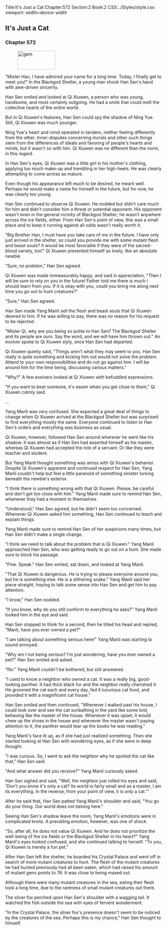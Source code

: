 Title:It's Just a Cat 
Chapter:572 
Section:2 
Book:2 
CSS:../Styles/style.css 
viewport: width=device-width
  
## It's Just a Cat
### Chapter 572
  
<figure>
	<img src="../Images/gem.gif" alt="gem" id="gem" width="120" height="60" />
</figure>
  

  
"Mister Han, I have admired your name for a long time. Today, I finally get to meet you!" In the Blackgod Shelter, a young man shook Han Sen's hand with awe-driven sincerity.

Han Sen smiled and looked at Qi Xiuwen, a person who was young, handsome, and most certainly outgoing. He had a smile that could melt the collective hearts of the entire world.

But in Qi Xiuwen's features, Han Sen could spy the shadow of Ning Yue. Still, Qi Xiuwen was much younger.

Ning Yue's heart and mind operated in tandem, neither feeling differently from the other. Inner-disputes concerning morals and other such things stem from the differences of ideals and favoring of people's hearts and minds, but it wasn't so with him. Qi Xiuwen was no different than the norm, in this regard.

In Han Sen's eyes, Qi Xiuwen was a little girl in his mother's clothing, applying too much make-up and trembling in her high-heels. He was clearly attempting to come across as mature.

Even though his appearance left much to be desired, he meant well. Perhaps he would make a name for himself in the future, but for now, he was clearly too young.

Han Sen continued to observe Qi Xiuwen. He nodded but didn't care much for him and didn't consider him a threat or potential opponent. His opponent wasn't even in the general vicinity of Blackgod Shelter; he wasn't anywhere across the ice fields, either. From Han Sen's point of view, this was a small place and to keep it running against all odds wasn't really worth it.

"Big Brother Han, I must have you take care of me in the future. I have only just arrived in the shelter, so could you provide me with some mutant flesh and beast souls? It would be most favorable if they were of the sacred-blood variety, too!" Qi Xiuwen presented himself as lowly, like an absolute newbie.

"Sure, no problem," Han Sen agreed.

Qi Xiuwen was made immeasurably happy, and said in appreciation, "Then I will be sure to rely on you in the future! Father told me there is much I should learn from you. If it is okay with you, could you bring me along next time you go out to hunt creatures?"

"Sure," Han Sen agreed.

Han Sen made Yang Manli sell the flesh and beast souls that Qi Xiuwen desired to him. If he was willing to pay, there was no reason for his request to be rejected.

"Mister Qi, why are you being so polite to Han Sen? The Blackgod Shelter and its people are ours. Say the word, and we will have him thrown out." An evolver spoke to Qi Xiuwen slyly, once Han Sen had departed.

Qi Xiuwen quietly said, "Things aren't what they may seem to you. Han Sen really is quite something and kicking him out would not solve the problem. Attend to your own responsibilities and do not go against him. I will be around him for the time being, discussing various matters."

"Why?" A few evolvers looked at Qi Xiuwen with befuddled expressions.

"If you want to beat someone, it's easier when you get close to them," Qi Xiuwen calmly said.

…

Yang Manli was very confused. She expected a great deal of things to change when Qi Xiuwen arrived at the Blackgod Shelter but was surprised to find everything mostly the same. Everyone continued to listen to Han Sen's orders and everything was business as usual.

Qi Xiuwen, however, followed Han Sen around wherever he went like his shadow. It was almost as if Han Sen had asserted himself as his master, whereas Qi Xiuwen had accepted the role of a servant. Or like they were teacher and student.

But Yang Manli thought something was amiss with Qi Xiuwen's behavior. Despite Qi Xiuwen's apparent and continued respect for Han Sen, Yang Manli couldn't help but feel a little paranoid of something sinister lurking beneath the newbie's exterior.

"I think there is something wrong with that Qi Xiuwen. Please, be careful and don't get too close with him." Yang Manli made sure to remind Han Sen, whenever they had a moment to themselves.

"Understood," Han Sen agreed, but he didn't seem too concerned. Whenever Qi Xiuwen asked him something, Han Sen continued to teach and explain things.

Yang Manli made sure to remind Han Sen of her suspicions many times, but Han Sen didn't make a single change.

"I think we need to talk about the problem that is Qi Xiuwen." Yang Manli approached Han Sen, who was getting ready to go out on a hunt. She made sure to block his passage.

"Fine. Speak." Han Sen smiled, sat down, and looked at Yang Manli.

"That Qi Xiuwen is dangerous. He is trying to please everyone around you, but he is something else. He is a slithering snake." Yang Manli said her piece straight, hoping to talk some sense into Han Sen and get him to pay attention.

"I know," Han Sen nodded.

"If you know, why do you still conform to everything he asks?" Yang Manli looked him in the eye and said.

Han Sen stopped to think for a second, then he tilted his head and replied, "Manli, have you ever owned a pet?"

"I am talking about something serious here!" Yang Manli was starting to sound annoyed.

"Why am I not being serious? I'm just wondering, have you ever owned a pet?" Han Sen smiled and asked.

"No." Yang Manli couldn't be bothered, but still answered.

"I used to know a neighbor who owned a cat. It was a really big, good-looking panther. It had thick black fur and the neighbor really cherished it. He groomed the cat each and every day, fed it luxurious cat food, and provided it with a magnificent cat house."

Han Sen smiled and then continued, "Whenever I walked past his house, I could look over and see the cat sunbathing in the yard like some lord, behaving like the master of the house. Whenever it was upset, it would chew up the shoes in the house and whenever the master wasn't paying attention to it, the panther would tear up the books he was reading."

Yang Manli's face lit up, as if she had just realized something. Then she started looking at Han Sen with wondering eyes, as if she were in deep thought.

"I was curious. So, I went to ask the neighbor why he spoiled the cat like that," Han Sen said.

"And what answer did you receive?" Yang Manli curiously asked.

Han Sen sighed and said, "Well, the neighbor just rolled his eyes and said, 'Don't you know it's only a cat? Its world is fairly small and as a master, I am its everything. In the reverse, from your point of view, it is only a cat.'"

After he said that, Han Sen patted Yang Manli's shoulder and said, "You go do your thing. Our world does not belong here."

Seeing Han Sen's shadow leave the room, Yang Manli's emotions were in complicated knots. A prevailing emotion, however, was one of shock.

"So, after all, he does not value Qi Xiuwen. And he does not prioritize the well-being of the ice fields or the Blackgod Shelter in his heart?" Yang Manli's eyes looked confused, and she continued talking to herself. "To you, Qi Xiuwen is merely a fun pet."

After Han Sen left the shelter, he boarded his Crystal Palace and went off in search of more mutant creatures to hunt. The flesh of the mutant creatures he had hunted previously had all been eaten, which had raised his amount of mutant geno points to 76. It was close to being maxed out.

Although there were many mutant creatures in the sea, eating their flesh took a long time, due to the rareness of small mutant creatures out there.

The silver fox perched upon Han Sen's shoulder with a wagging tail. It watched the fish outside the sea with eyes of fervent wonderment.

"In the Crystal Palace, the silver fox's presence doesn't seem to be noticed by the creatures of the sea. Perhaps this is my chance," Han Sen thought to himself.